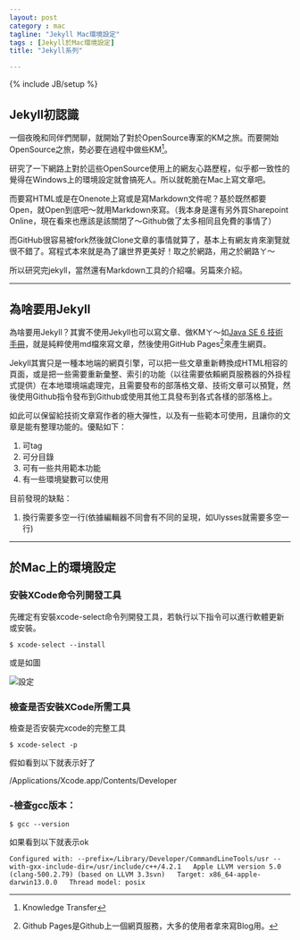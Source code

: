 ```yaml
---
layout: post
category : mac 
tagline: "Jekyll Mac環境設定"
tags : [Jekyll於Mac環境設定]
title: "Jekyll系列"

---
```

{% include JB/setup %}

## Jekyll初認識

一個夜晚和同伴們閒聊，就開始了對於OpenSource專案的KM之旅。而要開始OpenSource之旅，勢必要在過程中做些KM[^1]。

研究了一下網路上對於這些OpenSource使用上的網友心路歷程，似乎都一致性的覺得在Windows上的環境設定就會搞死人。所以就乾脆在Mac上寫文章吧。

而要寫HTML或是在Onenote上寫或是寫Markdown文件呢？基於既然都要Open，就Open到底吧～就用Markdown來寫。（我本身是還有另外買Sharepoint Online，現在看來也應該是該關閉了～Github做了太多相同且免費的事情了）

而GitHub很容易被fork然後就Clone文章的事情就算了，基本上有網友肯來瀏覽就很不錯了。寫程式本來就是為了讓世界更美好！取之於網路，用之於網路ㄚ～

所以研究完jekyll，當然還有Markdown工具的介紹囉。另篇來介紹。


---- 

## 為啥要用Jekyll
為啥要用Jekyll？其實不使用Jekyll也可以寫文章、做KMㄚ～如[Java SE 6 技術手冊][1]，就是純粹使用md檔來寫文章，然後使用GitHub Pages[^2]來產生網頁。

Jekyll其實只是一種本地端的網頁引擎，可以把一些文章重新轉換成HTML相容的頁面，或是把一些需要重新彙整、索引的功能（以往需要依賴網頁服務器的外掛程式提供）在本地環境端處理完，且需要發布的部落格文章、技術文章可以預覽，然後使用Github指令發布到Github或使用其他工具發布到各式各樣的部落格上。

如此可以保留給技術文章寫作者的極大彈性，以及有一些範本可使用，且讓你的文章是能有整理功能的。優點如下：

1. 可tag
2. 可分目錄
3. 可有一些共用範本功能
4. 有一些環境變數可以使用

目前發現的缺點：
1. 換行需要多空一行(依據編輯器不同會有不同的呈現，如Ulysses就需要多空一行)
---- 
## 於Mac上的環境設定
### 安裝XCode命令列開發工具
先確定有安裝xcode-select命令列開發工具，若執行以下指令可以進行軟體更新或安裝。

`$ xcode-select --install `

或是如圖

![設定][image-1]

### 檢查是否安裝XCode所需工具

檢查是否安裝完xcode的完整工具

`$ xcode-select -p`

假如看到以下就表示好了

/Applications/Xcode.app/Contents/Developer

### -檢查gcc版本：

`$ gcc --version`

如果看到以下就表示ok

`Configured with: --prefix=/Library/Developer/CommandLineTools/usr --with-gxx-include-dir=/usr/include/c++/4.2.1  
Apple LLVM version 5.0 (clang-500.2.79) (based on LLVM 3.3svn)  
Target: x86_64-apple-darwin13.0.0  
Thread model: posix`


[^1]:	Knowledge Transfer

[^2]:	Github Pages是Github上一個網頁服務，大多的使用者拿來寫Blog用。

[1]:	https://github.com/JustinSDK/JavaSE6Tutorial "Java SE 6 技術手冊"

[image-1]:	https://farm4.staticflickr.com/3925/15274772466_2b253ac553_o.png "setting"